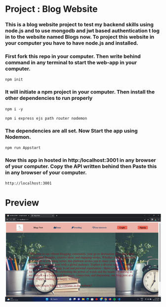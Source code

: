 # Project : Blog Website

### This is a blog website project to test my backend skills using node.js and to use mongodb and jwt based authentication t log in to the website named Blogs now. To project this website in your computer you have to have node.js and installed.

### First fork this repo in your computer. Then write behind command in any terminal to start the web-app in your computer.

```
npm init
```

### It will initiate a npm project in your computer. Then install the other dependencies to run properly

```
npm i -y
```

```
npm i express ejs path router nodemon
```

### The dependencies are all set. Now Start the app using Nodemon.

```
npm run Appstart
```

### Now this app in hosted in http:/localhost:3001 in any browser of your computer. Copy the API written behind then Paste this in any browser of your computer.

```
http://localhost:3001
```

# Preview

![Preview Picture](https://github.com/priyanshukanji-10/repo-web-2/blob/67afd39e8ec438894820b99dc5dda7234dd50519/Readme%20Images/Screenshot%20(1).jpeg)
